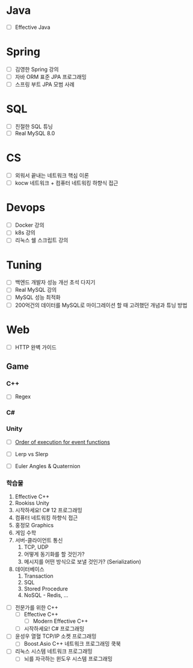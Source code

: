 # Java
- [ ] Effective Java
# Spring
- [ ] 김영한 Spring 강의
- [ ] 자바 ORM 표준 JPA 프로그래밍
- [ ] 스프링 부트 JPA 모범 사례
# SQL
- [ ] 친절한 SQL 튜닝
- [ ] Real MySQL 8.0
# CS
- [ ] 외워서 끝내는 네트워크 핵심 이론
- [ ] kocw 네트워크 + 컴퓨터 네트워킹 하향식 접근
# Devops
- [ ] Docker 강의
- [ ] k8s 강의
- [ ] 리눅스 쉘 스크립트 강의
# Tuning
- [ ] 백엔드 개발자 성능 개선 초석 다지기
- [ ] Real MySQL 강의
- [ ] MySQL 성능 최적화
- [ ] 200억건의 데이터를 MySQL로 마이그레이션 할 때 고려했던 개념과 튜닝 방법
# Web
- [ ] HTTP 완벽 가이드




























## Game
### C++
- [ ] Regex

### C\#


### Unity
- [ ] [Order of execution for event functions](https://docs.unity3d.com/2022.3/Documentation/Manual/ExecutionOrder.html)
- [ ] Lerp vs Slerp
- [ ] Euler Angles & Quaternion


### 학습물
1. Effective C++
2. Rookiss Unity
3. 시작하세요! C# 12 프로그래밍
4. 컴퓨터 네트워킹 하향식 접근
5. 홍정모 Graphics
6. 게임 수학
7. 서버-클라이언트 통신
	1. TCP, UDP
	2. 어떻게 동기화를 할 것인가?
	3. 메시지를 어떤 방식으로 보낼 것인가? (Serialization)
8. 데이터베이스
	1. Transaction
	2. SQL
	3. Stored Procedure
	4. NoSQL - Redis, ...

- [ ] 전문가를 위한 C++
    - [ ] Effective C++
        - [ ] Modern Effective C++
    - [ ] 시작하세요! C# 프로그래밍
- [ ] 윤성우 열혈 TCP/IP 소켓 프로그래밍
    - [ ] Boost.Asio C++ 네트워크 프로그래밍 쿡북
- [ ] 리눅스 시스템 네트워크 프로그래밍
    - [ ] 뇌를 자극하는 윈도우 시스템 프로그래밍